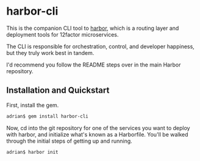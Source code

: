 harbor-cli
==========

This is the companion CLI tool to [harbor](http://github.com/adrianpike/harbor),
which is a routing layer and deployment tools for 12factor microservices.

The CLI is responsible for orchestration, control, and developer happiness, but
they truly work best in tandem.

I'd recommend you follow the README steps over in the main Harbor repository.

Installation and Quickstart
---------------------------

First, install the gem.

```bash
adrian$ gem install harbor-cli
```

Now, cd into the git repository for one of the services you want to deploy
with harbor, and initialize what's known as a Harborfile. You'll be walked
through the initial steps of getting up and running.

```bash
adrian$ harbor init
```
